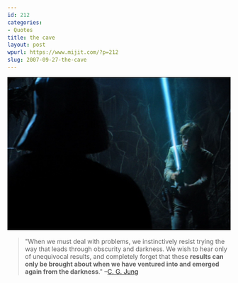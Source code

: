 ```yaml
---
id: 212
categories:
- Quotes
title: the cave
layout: post
wpurl: https://www.mijit.com/?p=212
slug: 2007-09-27-the-cave
---
```

<img src='/images/2007/09/luke-in-the-cave.png' alt='luke in the cave' width="575"/>

<blockquote>"When we must deal with problems, we instinctively resist trying the way that leads through obscurity and darkness. We wish to hear only of unequivocal results, and completely forget that these <strong>results can only be brought about when we have ventured into and emerged again from the darkness</strong>."
–<a href="https://philosophicalsociety.com/Archives/Carl%20Jung's%20Stages%20of%20Life.htm">C. G. Jung</a></blockquote>

